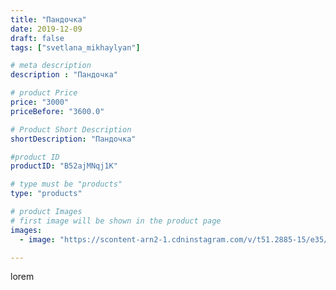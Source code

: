 ```yaml
---
title: "Пандочка"
date: 2019-12-09
draft: false
tags: ["svetlana_mikhaylyan"]

# meta description
description : "Пандочка"

# product Price
price: "3000"
priceBefore: "3600.0"

# Product Short Description
shortDescription: "Пандочка"

#product ID
productID: "B52ajMNqj1K"

# type must be "products"
type: "products"

# product Images
# first image will be shown in the product page
images:
  - image: "https://scontent-arn2-1.cdninstagram.com/v/t51.2885-15/e35/72223153_987041654984510_5644877896618040554_n.jpg?se=7&tp=1&_nc_ht=scontent-arn2-1.cdninstagram.com&_nc_cat=102&_nc_ohc=Pa7zw1EWAf4AX9UwTEl&ccb=7-4&oh=6f6bb1f53eafea010488e2715934e82e&oe=60837DF8&_nc_sid=86f79a&ig_cache_key=MjE5NTA1ODYzNTg5NDgzMjQ1OA%3D%3D.2-ccb7-4"

---
```

lorem
